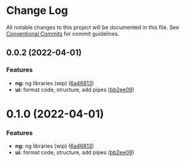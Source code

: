 # Change Log

All notable changes to this project will be documented in this file.
See [Conventional Commits](https://conventionalcommits.org) for commit guidelines.

## 0.0.2 (2022-04-01)


### Features

* **ng:** ng libraries (wip) ([6a46813](https://github.com/evotor/evo-frontend/commit/6a4681319e929ff48bab235d24dda70d7a333dca))
* **ui:** format code, structure, add pipes ([bb2ee09](https://github.com/evotor/evo-frontend/commit/bb2ee09191b43e3c706a49a94d169e028a99906b))





# 0.1.0 (2022-04-01)


### Features

* **ng:** ng libraries (wip) ([6a46813](https://github.com/evotor/evo-frontend/commit/6a4681319e929ff48bab235d24dda70d7a333dca))
* **ui:** format code, structure, add pipes ([bb2ee09](https://github.com/evotor/evo-frontend/commit/bb2ee09191b43e3c706a49a94d169e028a99906b))

